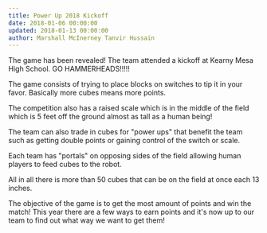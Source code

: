 ```yaml
---
title: Power Up 2018 Kickoff
date: 2018-01-06 00:00:00
updated: 2018-01-13 00:00:00
author: Marshall McInerney Tanvir Hussain
---
```


The game has been revealed! The team attended a kickoff at Kearny Mesa High School. GO HAMMERHEADS!!!!!

The game consists of trying to place blocks on switches to tip it in your favor. Basically more cubes means more points.

 The competition also has a raised scale which is in the middle of the field which is 5 feet off the ground almost as tall as a human being!

The team can also trade in cubes for "power ups" that benefit the team such as getting double points or gaining control of the switch or scale.

Each team has "portals" on opposing sides of the field allowing human players to feed cubes to the robot.

 All in all there is more than 50 cubes that can be on the field at once each 13 inches.

The objective of the game is to get the most amount of points and win the match! This year there are a few ways to earn points and it's now up to our team to find out what way we want to get them!
